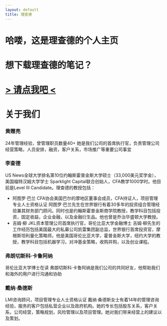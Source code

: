 ```yaml
---
layout: default
title: 理查德
---
```



    
    
<div class="middle-text">

<h1 class="black-text">哈喽，这是理查德的个人主页</h1>
<h1 class="black-text">想下载理查德的笔记？</h1>
<h1><a href="https://item.taobao.com/item.htm?spm=a1z38n.10677092.0.0.72901deb5jQUVs&id=584204529807"> > 请点我吧 < </a></h1>

# 关于我们

### 黄赠亮
24年管理经验，曾管理职员数量40+
她是我们公司的首席执行官，负责管理公司经营策略，人员安排，融资，客户关系，市场推广等重要公司事宜

### 李查德
US News全球大学排名第10位约翰斯霍普金斯大学硕士（33,000美元奖学金），美国福特汉姆大学学士
Sparklight Capital联合创始人，CFA教学1000学时。他目前是Level III Candidate。理查德的教授包括：

* 阿图罗·巴兰
CFA协会美国巴尔的摩地区董事会成员，CFA持证人，项目管理专业人士资格认证
阿图罗·巴兰先生在世界银行有着30多年的投资组合管理经验兼其财务部门顾问。同时也是约翰斯霍普金斯商学院教授，教学科目包括投资，固定收益，企业金融，以及金融衍生品。他也曾是乔治华盛顿大学教授。
* 吉姆·柳
JKL资本管理公司首席执行官，哥伦比亚大学金融博士
吉姆·柳先生的工作经历包括美国最大的私募公司凯雷集团副总监，世界银行首席投资官，摩根斯坦利量化策略师。他是美国哥伦比亚大学，霍普金斯大学，纽约大学的教授，教学科目包括机器学习，对冲基金策略，收购并购，以及创业课程。

### 弗朗切斯科·卡鲁阿纳
哥伦比亚大学博士在读
弗朗切斯科·卡鲁阿纳是我们公司的共同好友，他帮助我们和海外的用户进行沟通和协助

### 戴纳·桑德斯
LMI咨询顾问，项目管理专业人士资格认证
戴纳·桑德斯女士有着14年的管理咨询经验，服务的客户包括私营企业以及政府机构。她的专长包括股东关系，客户关系，公司经营，策略规划，风险管理以及项目管理。她对我们带来经营上的建议以及策划。


</div>
